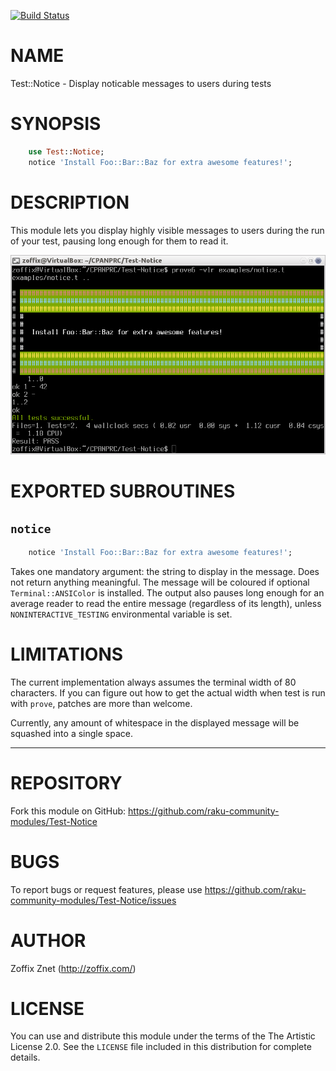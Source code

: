[![Build Status](https://travis-ci.org/zoffixznet/perl6-Test-Notice.svg)](https://travis-ci.org/zoffixznet/perl6-Test-Notice)

# NAME

Test::Notice - Display noticable messages to users during tests

# SYNOPSIS

```raku
    use Test::Notice;
    notice 'Install Foo::Bar::Baz for extra awesome features!';
```

# DESCRIPTION

This module lets you display highly visible messages to users during
the run of your test, pausing long enough for them to read it.

![](sample.png)

# EXPORTED SUBROUTINES

## `notice`

```raku
    notice 'Install Foo::Bar::Baz for extra awesome features!';
```

Takes one mandatory argument: the string to display in the message.
Does not return anything meaningful. The message will be coloured if optional
`Terminal::ANSIColor` is installed. The output also pauses long enough
for an average reader to read the entire message (regardless of its length),
unless `NONINTERACTIVE_TESTING` environmental variable is set.

# LIMITATIONS

The current implementation always assumes the terminal width of 80 characters.
If you can figure out how to get the actual width when test is run with
`prove`, patches are more than welcome.

Currently, any amount of whitespace in the displayed message will be squashed
into a single space.

---

# REPOSITORY

Fork this module on GitHub:
https://github.com/raku-community-modules/Test-Notice

# BUGS

To report bugs or request features, please use
https://github.com/raku-community-modules/Test-Notice/issues

# AUTHOR

Zoffix Znet (http://zoffix.com/)

# LICENSE

You can use and distribute this module under the terms of the
The Artistic License 2.0. See the `LICENSE` file included in this
distribution for complete details.
